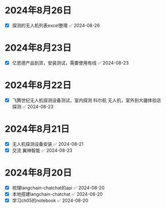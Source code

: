 # 2024年8月26日
- [x] 探测的无人机列表excel整理 ✅ 2024-08-26

# 2024年8月23日
- [x] 亿思德产品到货，安装测试，需要使用有线 ✅ 2024-08-23

# 2024年8月22日
- [x] 飞腾世纪无人机探测设备测试，室内探测 科尔航 无人机，室外到大疆体验店探测 ✅ 2024-08-23

# 2024年8月21日
- [x] 无人机探测设备安装 ✅ 2024-08-21
- [x] 交流 翼神智能 ✅ 2024-08-23

# 2024年8月20日

- [x] 梳理langchain-chatchat的api ✅ 2024-08-20
- [x] 本地搭建langchain-chatchat ✅ 2024-08-20
- [x] 学习ch05的notebook ✅ 2024-08-20